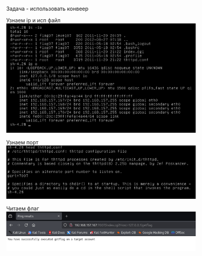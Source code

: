 Задача - использовать конвеер

Узнаем ip и исп файл\
![alt text](images/level07/1.png)

Узнаем порт\
![alt text](images/level07/2.png)

Читаем флаг\
![alt text](images/level07/3.png)